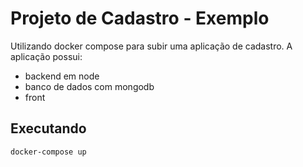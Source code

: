 # Projeto de Cadastro - Exemplo

Utilizando docker compose para subir uma aplicação de cadastro.
A aplicação possui: 

- backend em node
- banco de dados com mongodb
- front

## Executando

```bash
docker-compose up
```

